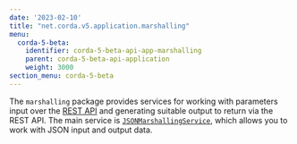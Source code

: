 ```yaml
---
date: '2023-02-10'
title: "net.corda.v5.application.marshalling"
menu:
  corda-5-beta:
    identifier: corda-5-beta-api-app-marshalling
    parent: corda-5-beta-api-application
    weight: 3000
section_menu: corda-5-beta
---
```


The `marshalling` package provides services for working with parameters input over the [REST API](../../../operating/operating-tutorials/rest-api.md) and generating suitable output to return via the REST API. The main service is <a href="../../../../../../api-ref/corda/5.0-beta/kotlin/application/net.corda.v5.application.marshalling/-json-marshalling-service/index.html" target="_blank">`JSONMarshallingService`</a>, which allows you to work with JSON input and output data.